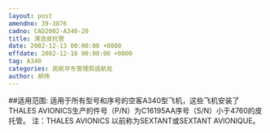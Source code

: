 ```yaml
---
layout: post
amendno: 39-3876
cadno: CAD2002-A340-20
title: 清洁皮托管
date: 2002-12-13 00:00:00 +0800
effdate: 2002-12-16 00:00:00 +0800
tag: A340
categories: 民航华东管理局适航处
author: 郝炜
---
```


##适用范围:
适用于所有型号和序号的空客A340型飞机，这些飞机安装了THALES AVIONICS生产的件号（P/N）为C16195AA序号（S/N）小于4760的皮托管。
注：THALES AVIONICS 以前称为SEXTANT或SEXTANT AVIONIQUE。

